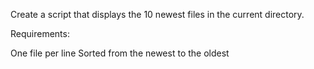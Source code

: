 Create a script that displays the 10 newest files in the current directory.

Requirements:

One file per line
Sorted from the newest to the oldest
